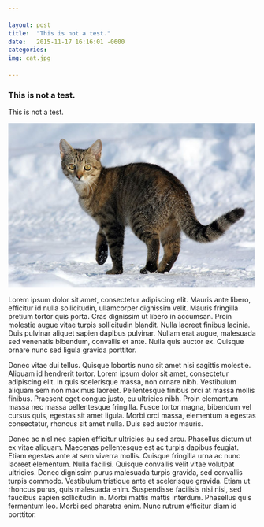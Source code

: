 ```yaml
---

layout: post
title:  "This is not a test."
date:   2015-11-17 16:16:01 -0600
categories: 
img: cat.jpg

---
```


### This is not a test.

This is not a test.

![alt text](/assets/img/cat.jpg "A cat in the snow")

Lorem ipsum dolor sit amet, consectetur adipiscing elit. Mauris ante libero, efficitur id nulla sollicitudin, ullamcorper dignissim velit. Mauris fringilla pretium tortor quis porta. Cras dignissim ut libero in accumsan. Proin molestie augue vitae turpis sollicitudin blandit. Nulla laoreet finibus lacinia. Duis pulvinar aliquet sapien dapibus pulvinar. Nullam erat augue, malesuada sed venenatis bibendum, convallis et ante. Nulla quis auctor ex. Quisque ornare nunc sed ligula gravida porttitor.

Donec vitae dui tellus. Quisque lobortis nunc sit amet nisi sagittis molestie. Aliquam id hendrerit tortor. Lorem ipsum dolor sit amet, consectetur adipiscing elit. In quis scelerisque massa, non ornare nibh. Vestibulum aliquam sem non maximus laoreet. Pellentesque finibus orci at massa mollis finibus. Praesent eget congue justo, eu ultricies nibh. Proin elementum massa nec massa pellentesque fringilla. Fusce tortor magna, bibendum vel cursus quis, egestas sit amet ligula. Morbi orci massa, elementum a egestas consectetur, rhoncus sit amet nulla. Duis sed auctor mauris.

Donec ac nisl nec sapien efficitur ultricies eu sed arcu. Phasellus dictum ut ex vitae aliquam. Maecenas pellentesque est ac turpis dapibus feugiat. Etiam egestas ante at sem viverra mollis. Quisque fringilla urna ac nunc laoreet elementum. Nulla facilisi. Quisque convallis velit vitae volutpat ultricies. Donec dignissim purus malesuada turpis gravida, sed convallis turpis commodo. Vestibulum tristique ante et scelerisque gravida. Etiam ut rhoncus purus, quis malesuada enim. Suspendisse facilisis nisi nisi, sed faucibus sapien sollicitudin in. Morbi mattis mattis interdum. Phasellus quis fermentum leo. Morbi sed pharetra enim. Nunc rutrum efficitur diam id porttitor.
